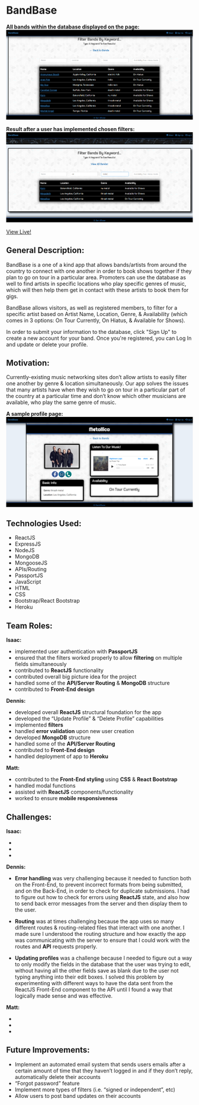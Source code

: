# BandBase 

**All bands within the database displayed on the page:**
![All Bands Page](allbandspage.png)

**Result after a user has implemented chosen filters:**
![Filters Implemented](filters.png)

[View Live!](https://mighty-ridge-41365.herokuapp.com/)

## General Description:
BandBase is a one of a kind app that allows bands/artists from around the country to connect with one another in order to book shows together if they plan to go on tour in a particular area. Promoters can use the database as well to find artists in specific locations who play specific genres of music, which will then help them get in contact with these artists to book them for gigs.

BandBase allows visitors, as well as registered members, to filter for a specific artist based on Artist Name, Location, Genre, & Availability (which comes in 3 options: On Tour Currently, On Hiatus, & Available for Shows).

In order to submit your information to the database, click "Sign Up" to create a new account for your band. Once you're registered, you can Log In and update or delete your profile.
  
## Motivation: 
Currently-existing music networking sites don’t allow artists to easily filter one another by genre & location simultaneously. Our app solves the issues that many artists have when they wish to go on tour in a particular part of the country at a particular time and don’t know which other musicians are available, who play the same genre of music.


**A sample profile page:**
![Profile Page](profilepage.png)


## Technologies Used:

* ReactJS
* ExpressJS
* NodeJS
* MongoDB
* MongooseJS
* APIs/Routing
* PassportJS
* JavaScript
* HTML
* CSS
* Bootstrap/React Bootstrap
* Heroku


## Team Roles: 

**Isaac:** 

* implemented user authentication with **PassportJS**
* ensured that the filters worked properly to allow **filtering** on multiple fields simultaneously
* contributed to **ReactJS** functionality
* contributed overall big picture idea for the project
* handled some of the **API/Server Routing** & **MongoDB** structure
* contributed to **Front-End design**

**Dennis:** 

* developed overall **ReactJS** structural foundation for the app
* developed the “Update Profile” & “Delete Profile” capabilities
* implemented **filters**
* handled **error validation** upon new user creation
* developed **MongoDB** structure
* handled some of the **API/Server Routing**
* contributed to **Front-End design**
* handled deployment of app to **Heroku**

**Matt:**

* contributed to the **Front-End styling** using **CSS** & **React Bootstrap**
* handled modal functions
* assisted with **ReactJS** components/functionality
* worked to ensure **mobile responsiveness**


## Challenges:

**Isaac:**

* 
* 
* 

**Dennis:**

* **Error handling** was very challenging because it needed to function both on the Front-End, to prevent incorrect formats from being submitted, and on the Back-End, in order to check for duplicate submissions. I had to figure out how to check for errors using **ReactJS** state, and also how to send back error messages from the server and then display them to the user.

* **Routing** was at times challenging because the app uses so many different routes & routing-related files that interact with one another. I made sure I understood the routing structure and how exactly the app was communicating with the server to ensure that I could work with the routes and **API** requests properly.

* **Updating profiles** was a challenge because I needed to figure out a way to only modify the fields in the database that the user was trying to edit, without having all the other fields save as blank due to the user not typing anything into their edit boxes. I solved this problem by experimenting with different ways to have the data sent from the ReactJS Front-End component to the API until I found a way that logically made sense and was effective.


**Matt:**

* 
* 
* 


## Future Improvements:

* Implement an automated email system that sends users emails after a certain amount of time that they haven’t logged in and if they don’t reply, automatically delete their accounts
* “Forgot password” feature
* Implement more types of filters (i.e. “signed or independent”, etc)
* Allow users to post band updates on their accounts
